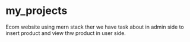 # my_projects
Ecom website using mern stack ther we have task about in admin side to insert product and view thw product in user side.
